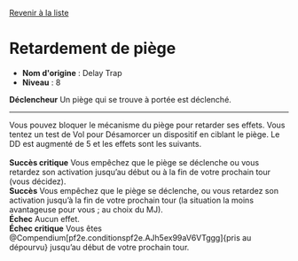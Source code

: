 [Revenir à la liste](..)

# Retardement de piège

 * **Nom d'origine** : Delay Trap
 * **Niveau** : 8


<p><span id="ctl00_MainContent_DetailedOutput"><strong>Déclencheur</strong> Un piège qui se trouve à portée est déclenché.<br></span></p>
<hr>
<div>Vous pouvez bloquer le mécanisme du piège pour retarder ses effets. Vous tentez un test de Vol pour Désamorcer un dispositif en ciblant le piège. Le DD est augmenté de 5 et les effets sont les suivants.<br><br><strong>Succès critique</strong> Vous empêchez que le piège se déclenche ou vous retardez son activation jusqu’au début ou à la fin de votre prochain tour (vous décidez).<br><strong>Succès</strong> Vous empêchez que le piège se déclenche, ou vous retardez son activation jusqu’à la fin de votre prochain tour (la situation la moins avantageuse pour vous ; au choix du MJ). <br><strong>Échec</strong> Aucun effet.<br><strong>Échec critique</strong> Vous êtes @Compendium[pf2e.conditionspf2e.AJh5ex99aV6VTggg]{pris au dépourvu} jusqu’au début de votre prochain tour.</div>